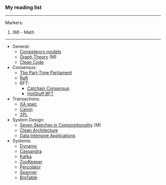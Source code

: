 ### My reading list
***
Markers:
1. (M) - Math 
***
- General:
  + [Consistency models](https://jepsen.io/consistency)
  + [Graph Theory](https://www.google.com/url?sa=t&source=web&rct=j&opi=89978449&url=https://logic.pdmi.ras.ru/~dvk/graphs_dk.pdf&ved=2ahUKEwi7n5KA6eyFAxX7ExAIHc7jCFwQFnoECBMQAQ&usg=AOvVaw0PyumsBpD_VSwBqx2XkjdN) (M)
  + [Clean Code](https://github.com/jnguyen095/clean-code/blob/master/Clean.Code.A.Handbook.of.Agile.Software.Craftsmanship.pdf)
- Consensus:
  + [The Part-Time Parliament](https://www.google.com/url?sa=t&source=web&rct=j&opi=89978449&url=https://lamport.azurewebsites.net/pubs/lamport-paxos.pdf&ved=2ahUKEwjj05aXuOqFAxXlIxAIHaKBCjYQFnoECBIQAQ&usg=AOvVaw1AHQDriKZ-fF2C7BTNr6qm)
  + [Raft](https://www.google.com/url?sa=t&source=web&rct=j&opi=89978449&url=https://raft.github.io/raft.pdf&ved=2ahUKEwi_9NeF2vmFAxWKgSoKHYjOAcMQFnoECAYQAQ&usg=AOvVaw3DlZnK2c75fpFT0lAXbwQn)
  - BFT:
    + [Catchain Consensus](https://docs.ton.org/catchain.pdf)
    + [HotStuff BFT](https://arxiv.org/pdf/1803.05069)
- Transactions:
  + [XA spec](https://www.google.com/url?sa=t&source=web&rct=j&opi=89978449&url=https://pubs.opengroup.org/onlinepubs/009680699/toc.pdf&ved=2ahUKEwi2svOfieyFAxU-EBAIHbFHB08QFnoECBUQAQ&usg=AOvVaw02-6NYEGmMKLM1-aXnjfqs)
  + [Calvin](https://cs.yale.edu/homes/thomson/publications/calvin-sigmod12.pdf)
  + [2PL](https://www.microsoft.com/en-us/research/wp-content/uploads/2016/05/chapter3.pdf)
- System Design:
  + [Seven Sketches in Compositionality](https://www.google.com/url?sa=t&source=web&rct=j&opi=89978449&url=https://arxiv.org/pdf/1803.05316&ved=2ahUKEwjr69vUnOyFAxXmGxAIHSIeBTIQFnoECEoQAQ&usg=AOvVaw0BoLhQgNDZ3qRAaqu-XZhi) (M)
  + [Clean Architecture](https://github.com/GunterMueller/Books-3/blob/master/Clean%20Architecture%20A%20Craftsman%20Guide%20to%20Software%20Structure%20and%20Design.pdf)
  + [Data Intensive Applications](https://github.com/lafengnan/ebooks-1/blob/master/Designing%20Data%20Intensive%20Applications.pdf)
- Systems:
  - [Dynamo](https://www.google.com/url?sa=t&source=web&rct=j&opi=89978449&url=https://www.allthingsdistributed.com/files/amazon-dynamo-sosp2007.pdf&ved=2ahUKEwiwr-XG6fOFAxV4FBAIHa0eARQQFnoECBIQAQ&usg=AOvVaw3uFqtBzdQG0v7-e3VCtZS1)
  - [Cassandra](https://www.google.com/url?sa=t&source=web&rct=j&opi=89978449&url=https://www.cs.cornell.edu/projects/ladis2009/papers/lakshman-ladis2009.pdf&ved=2ahUKEwjr9a216fOFAxXGIhAIHdo-Dw4QFnoECBYQAQ&usg=AOvVaw2Prdo4paQ0YSQzSKepoHXp)
  - [Kafka](https://www.confluent.io/blog/)
  - [ZooKeeper](https://www.google.com/url?sa=t&source=web&rct=j&opi=89978449&url=https://zookeeper.apache.org/doc/r3.2.2/zookeeperOver.pdf&ved=2ahUKEwjLo6mI7_OFAxUQCBAIHS7rBfEQFnoECBUQAQ&usg=AOvVaw0_zy-GGvmu05mnguXKBQDd)
  - [Percolator](https://storage.googleapis.com/gweb-research2023-media/pubtools/pdf/36726.pdf)
  - [Spanner](https://www.google.com/url?sa=t&source=web&rct=j&opi=89978449&url=https://research.google.com/archive/spanner-osdi2012.pdf&ved=2ahUKEwiRisa66YCGAxWGPRAIHcy5CdUQFnoECBIQAQ&usg=AOvVaw0jTMltcXSUju43NRB29vPi)
  - [BigTable](https://storage.googleapis.com/gweb-research2023-media/pubtools/pdf/68a74a85e1662fe02ff3967497f31fda7f32225c.pdf)

